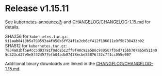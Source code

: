 # Release v1.15.11
See [kubernetes-announce@](https://groups.google.com/forum/#!forum/kubernetes-announce) and [CHANGELOG/CHANGELOG-1.15.md](https://github.com/kubernetes/kubernetes/blob/master/CHANGELOG/CHANGELOG-1.15.md#v11511) for details.

SHA256 for `kubernetes.tar.gz`: `911aab8413b5a700593a4f050b5ff24f1e2cb6cf412f106011e0f5b738433b02`
SHA512 for `kubernetes.tar.gz`: `7834a01bf5e4cc5d93791f0dce512ff8f40c92e588c980567fb6d715bb707a650511495d323cd27e5e8f524577efb04adb07478ecbe55876f32c7f1cc055e907`

Additional binary downloads are linked in the [CHANGELOG/CHANGELOG-1.15.md](https://github.com/kubernetes/kubernetes/blob/master/CHANGELOG/CHANGELOG-1.15.md#downloads-for-v11511).